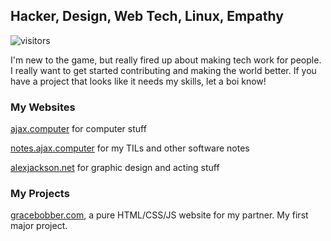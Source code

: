 ## Hacker, Design, Web Tech, Linux, Empathy

![visitors](https://visitor-badge.glitch.me/badge?page_id=beattheprose.beattheprose)

I'm new to the game, but really fired up about making tech work for people. I really want to get started contributing and making the world better. If you have a project that looks like it needs my skills, let a boi know!

### My Websites

[ajax.computer](https://www.ajax.computer/) for computer stuff

[notes.ajax.computer](https://notes.ajax.computer) for my TILs and other software notes

[alexjackson.net](https://www.alexjackson.net/) for graphic design and acting stuff

### My Projects

[gracebobber.com](https://www.gracebobber.com), a pure HTML/CSS/JS website for my partner. My first major project.

